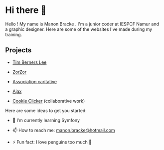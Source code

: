 # Hi there 👋

Hello ! My name is Manon Bracke . I'm a junior coder at IESPCF Namur and a graphic designer. Here are some of the websites I've made during my training.

## Projects

- [Tim Berners Lee](https://manonbracke.github.io/tim-berners-lee/) 
- [ZorZor](https://manonbracke.github.io/Zozor/) 
- [Association caritative](https://manonbracke.github.io/association-caritative/) 


- [Ajax](https://manonbracke.github.io/ajax-simple-web-service-request/)
- [Cookie Clicker](https://yaco-99.github.io/CookieClicker/) (collaborative work)


Here are some ideas to get you started:

- 🌱 I’m currently learning Symfony

- 📫 How to reach me: manon.bracke@hotmail.com

- ⚡ Fun fact: I love penguins too much :penguin:

